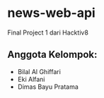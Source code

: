 # news-web-api
Final Project 1 dari Hacktiv8

## Anggota Kelompok:
- Bilal Al Ghiffari
- Eki Alfani
- Dimas Bayu Pratama
